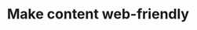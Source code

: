 ---
title: Make content web-friendly
permalink: /make-content-web-friendly/
layout: redirect
redirect: /our-approach/make-content-web-friendly/
---